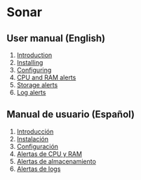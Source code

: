 Sonar
=====

## User manual (English)

1. [Introduction](en/1-introduction.md)
2. [Installing](en/2-installing.md)
3. [Configuring](en/3-configuring.md)
4. [CPU and RAM alerts](en/4-cpu_ram_alerts.md)
5. [Storage alerts](en/5-storage_alerts.md)
6. [Log alerts](en/6-log_alerts.md)

## Manual de usuario (Español)

1. [Introducción](es/1-introduccion.md)
2. [Instalación](es/2-instalacion.md)
3. [Configuración](es/3-configuracion.md)
4. [Alertas de CPU y RAM](es/4-cpu_ram_alertas.md)
5. [Alertas de almacenamiento](es/5-almacenamiento_alertas.md)
6. [Alertas de logs](es/6-log_alertas.md)